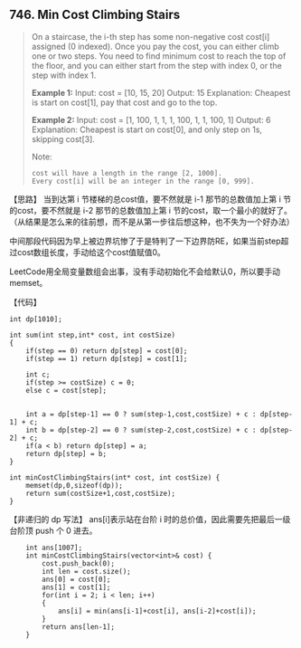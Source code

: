 ## 746. Min Cost Climbing Stairs


>  On a staircase, the i-th step has some non-negative cost cost[i] assigned (0 indexed). Once you pay the cost, you can either climb one or two steps. You need to find minimum cost to reach the top of the floor, and you can either start from the step with index 0, or the step with index 1.
>
>  **Example 1:** 
>  Input: cost = [10, 15, 20] 
>  Output: 15 
>  Explanation: Cheapest is start on cost[1], pay that cost and go to the top.
>
>  **Example 2:** 
>  Input: cost = [1, 100, 1, 1, 1, 100, 1, 1, 100, 1] 
>  Output: 6 
>  Explanation: Cheapest is start on cost[0], and only step on 1s, skipping cost[3].
>
>  Note:
>
>     cost will have a length in the range [2, 1000].
>     Every cost[i] will be an integer in the range [0, 999].

【思路】
当到达第 i 节楼梯的总cost值，要不然就是 i-1 那节的总数值加上第 i 节的cost，要不然就是 i-2 那节的总数值加上第 i 节的cost，取一个最小的就好了。（从结果是怎么来的往前想，而不是从第一步往后想这种，也不失为一个好办法）

中间那段代码因为早上被边界坑惨了于是特判了一下边界防RE，如果当前step超过cost数组长度，手动给这个cost值赋值0。

LeetCode用全局变量数组会出事，没有手动初始化不会给默认0，所以要手动memset。

【代码】
```
int dp[1010];

int sum(int step,int* cost, int costSize)
{
	if(step == 0) return dp[step] = cost[0];
	if(step == 1) return dp[step] = cost[1];
	
	int c;
	if(step >= costSize) c = 0;
	else c = cost[step];
	
	
	int a = dp[step-1] == 0 ? sum(step-1,cost,costSize) + c : dp[step-1] + c;
	int b = dp[step-2] == 0 ? sum(step-2,cost,costSize) + c : dp[step-2] + c;
	if(a < b) return dp[step] = a;
	return dp[step] = b;
}

int minCostClimbingStairs(int* cost, int costSize) {
	memset(dp,0,sizeof(dp));
	return sum(costSize+1,cost,costSize);
}
```

【非递归的 dp 写法】
ans[i]表示站在台阶 i 时的总价值，因此需要先把最后一级台阶顶 push 个 0 进去。
```
    int ans[1007];
    int minCostClimbingStairs(vector<int>& cost) {
        cost.push_back(0);
        int len = cost.size();
        ans[0] = cost[0];
        ans[1] = cost[1];
        for(int i = 2; i < len; i++)
        {
            ans[i] = min(ans[i-1]+cost[i], ans[i-2]+cost[i]);
        }
        return ans[len-1];
    }
```
